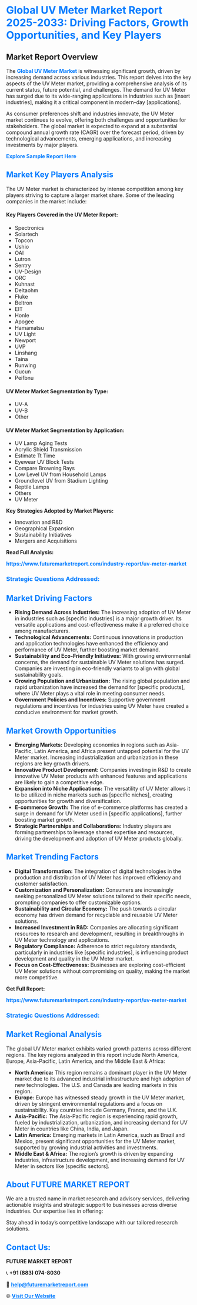 <h1 style="color: #007BFF;">Global UV Meter Market Report 2025-2033: Driving Factors, Growth Opportunities, and Key Players</h1>

<section id="overview">
<h2>Market Report Overview</h2>
<p>The <a href="https://www.futuremarketreport.com/industry-report/uv-meter-market" style="color: #007BFF; text-decoration: none;"><strong>Global UV Meter Market</strong></a> is witnessing significant growth, driven by increasing demand across various industries. This report delves into the key aspects of the UV Meter market, providing a comprehensive analysis of its current status, future potential, and challenges. The demand for UV Meter has surged due to its wide-ranging applications in industries such as [insert industries], making it a critical component in modern-day [applications].</p>
<p>As consumer preferences shift and industries innovate, the UV Meter market continues to evolve, offering both challenges and opportunities for stakeholders. The global market is expected to expand at a substantial compound annual growth rate (CAGR) over the forecast period, driven by technological advancements, emerging applications, and increasing investments by major players.</p>
</section>

<section id="overview">
<p><a href="https://www.futuremarketreport.com/request-sample/reportId=113029" style="color: #007BFF; text-decoration: none;"><strong>Explore Sample Report Here</strong></a></p>
</section>

<section id="key-players">
<h2 style="color: #007BFF;">Market Key Players Analysis</h2>
<p>The UV Meter market is characterized by intense competition among key players striving to capture a larger market share. Some of the leading companies in the market include:</p>
<h4>Key Players Covered in the UV Meter Report:</h4>
<ul><li>Spectronics</li><li>Solartech</li><li>Topcon</li><li>Ushio</li><li>OAI</li><li>Lutron</li><li>Sentry</li><li>UV-Design</li><li>ORC</li><li>Kuhnast</li><li>Deltaohm</li><li>Fluke</li><li>Beltron</li><li>EIT</li><li>Honle</li><li>Apogee</li><li>Hamamatsu</li><li>UV Light</li><li>Newport</li><li>UVP</li><li>Linshang</li><li>Taina</li><li>Runwing</li><li>Gucun</li><li>Peifbnu</li></ul>
<h4>UV Meter Market Segmentation by Type:</h4>
<ul><li>UV-A</li><li>UV-B</li><li>Other</li></ul>

<h4>UV Meter Market Segmentation by Application:</h4>
<ul><li>UV Lamp Aging Tests</li><li>Acrylic Shield Transmission</li><li>Estimate Tt Time</li><li>Eyewear UV Block Tests</li><li>Compare Browning Rays</li><li>Low Level UV from Household Lamps</li><li>Groundlevel UV from Stadium Lighting</li><li>Reptile Lamps</li><li>Others</li><li>UV Meter</li></ul>
<p><strong>Key Strategies Adopted by Market Players:</strong></p>
<ul>
<li>Innovation and R&D</li>
<li>Geographical Expansion</li>
<li>Sustainability Initiatives</li>
<li>Mergers and Acquisitions</li>
</ul>
</section>

<section>
<p><strong>Read Full Analysis: </strong></p><a href="https://www.futuremarketreport.com/industry-report/uv-meter-market" style="color: #007BFF; text-decoration: none;"><strong>https://www.futuremarketreport.com/industry-report/uv-meter-market</strong></a>
<h3 style="color: #007BFF;">Strategic Questions Addressed:</h3>
</section>

<section id="driving-factors">
<h2 style="color: #007BFF;">Market Driving Factors</h2>
<ul>
<li><strong>Rising Demand Across Industries:</strong> The increasing adoption of UV Meter in industries such as [specific industries] is a major growth driver. Its versatile applications and cost-effectiveness make it a preferred choice among manufacturers.</li>
<li><strong>Technological Advancements:</strong> Continuous innovations in production and application technologies have enhanced the efficiency and performance of UV Meter, further boosting market demand.</li>
<li><strong>Sustainability and Eco-Friendly Initiatives:</strong> With growing environmental concerns, the demand for sustainable UV Meter solutions has surged. Companies are investing in eco-friendly variants to align with global sustainability goals.</li>
<li><strong>Growing Population and Urbanization:</strong> The rising global population and rapid urbanization have increased the demand for [specific products], where UV Meter plays a vital role in meeting consumer needs.</li>
<li><strong>Government Policies and Incentives:</strong> Supportive government regulations and incentives for industries using UV Meter have created a conducive environment for market growth.</li>
</ul>
</section>

<section id="growth-opportunities">
<h2 style="color: #007BFF;">Market Growth Opportunities</h2>
<ul>
<li><strong>Emerging Markets:</strong> Developing economies in regions such as Asia-Pacific, Latin America, and Africa present untapped potential for the UV Meter market. Increasing industrialization and urbanization in these regions are key growth drivers.</li>
<li><strong>Innovative Product Development:</strong> Companies investing in R&D to create innovative UV Meter products with enhanced features and applications are likely to gain a competitive edge.</li>
<li><strong>Expansion into Niche Applications:</strong> The versatility of UV Meter allows it to be utilized in niche markets such as [specific niches], creating opportunities for growth and diversification.</li>
<li><strong>E-commerce Growth:</strong> The rise of e-commerce platforms has created a surge in demand for UV Meter used in [specific applications], further boosting market growth.</li>
<li><strong>Strategic Partnerships and Collaborations:</strong> Industry players are forming partnerships to leverage shared expertise and resources, driving the development and adoption of UV Meter products globally.</li>
</ul>
</section>

<section id="trending-factors">
<h2 style="color: #007BFF;">Market Trending Factors</h2>
<ul>
<li><strong>Digital Transformation:</strong> The integration of digital technologies in the production and distribution of UV Meter has improved efficiency and customer satisfaction.</li>
<li><strong>Customization and Personalization:</strong> Consumers are increasingly seeking personalized UV Meter solutions tailored to their specific needs, prompting companies to offer customizable options.</li>
<li><strong>Sustainability and Circular Economy:</strong> The push towards a circular economy has driven demand for recyclable and reusable UV Meter solutions.</li>
<li><strong>Increased Investment in R&D:</strong> Companies are allocating significant resources to research and development, resulting in breakthroughs in UV Meter technology and applications.</li>
<li><strong>Regulatory Compliance:</strong> Adherence to strict regulatory standards, particularly in industries like [specific industries], is influencing product development and quality in the UV Meter market.</li>
<li><strong>Focus on Cost-Effectiveness:</strong> Businesses are exploring cost-efficient UV Meter solutions without compromising on quality, making the market more competitive.</li>
</ul>
</section>

<section>
<p><strong>Get Full Report: </strong></p><a href="https://www.futuremarketreport.com/industry-report/uv-meter-market" style="color: #007BFF; text-decoration: none;"><strong>https://www.futuremarketreport.com/industry-report/uv-meter-market</strong></a>
<h3 style="color: #007BFF;">Strategic Questions Addressed:</h3>
</section>


<section id="regional-analysis">
<h2 style="color: #007BFF;">Market Regional Analysis</h2>
<p>The global UV Meter market exhibits varied growth patterns across different regions. The key regions analyzed in this report include North America, Europe, Asia-Pacific, Latin America, and the Middle East & Africa:</p>
<ul>
<li><strong>North America:</strong> This region remains a dominant player in the UV Meter market due to its advanced industrial infrastructure and high adoption of new technologies. The U.S. and Canada are leading markets in this region.</li>
<li><strong>Europe:</strong> Europe has witnessed steady growth in the UV Meter market, driven by stringent environmental regulations and a focus on sustainability. Key countries include Germany, France, and the U.K.</li>
<li><strong>Asia-Pacific:</strong> The Asia-Pacific region is experiencing rapid growth, fueled by industrialization, urbanization, and increasing demand for UV Meter in countries like China, India, and Japan.</li>
<li><strong>Latin America:</strong> Emerging markets in Latin America, such as Brazil and Mexico, present significant opportunities for the UV Meter market, supported by growing industrial activities and investments.</li>
<li><strong>Middle East & Africa:</strong> The region’s growth is driven by expanding industries, infrastructure development, and increasing demand for UV Meter in sectors like [specific sectors].</li>
</ul>
</section>

<footer>
<h2 style="color: #007BFF;">About FUTURE MARKET REPORT</h2>
<p>We are a trusted name in market research and advisory services, delivering actionable insights and strategic support to businesses across diverse industries. Our expertise lies in offering:</p>

<p>Stay ahead in today’s competitive landscape with our tailored research solutions.</p>

<h2 style="color: #007BFF;">Contact Us:</h2>
<p><strong>FUTURE MARKET REPORT</strong></p>
<p>📞 <strong>+91 (883) 074-8030</strong></p>
<p>📧 <strong><a href="mailto:help@futuremarketreport.com" style="color: #007BFF;">help@futuremarketreport.com</a></strong></p>
<p>🌐 <strong><a href="https://www.futuremarketreport.com/" style="color: #007BFF;">Visit Our Website</a></strong></p>
</footer>